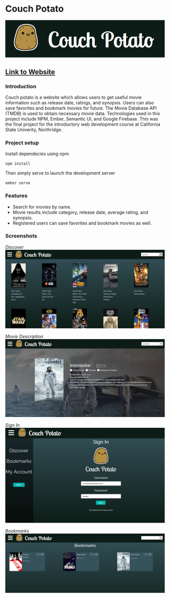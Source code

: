# Couch Potato
![](public/assets/images/couch-potato-banner.PNG)

## [Link to Website](https://couchpotatoweb-29176.web.app/)
### Introduction

Couch potato is a website which allows users to get useful movie information such as release date, ratings, and synopsis. Users can also save favorites and bookmark movies for future. The Movie Database API (TMDB) is used to obtain necessary movie data. Technologies used in this project include NPM, Ember, Semantic UI, and Google Firebase. This was the final project for the introductory web development course at California State Univerity, Northridge.

### Project setup
Install dependecies using npm

```
npm install
```
Then simply serve to launch the development server

```
ember serve
```

### Features
* Search for movies by name.
* Movie results include category, release date, average rating, and synopsis.
* Registered users can save favorites and bookmark movies as well.

### Screenshots
_Discover_
![](public/assets/images/discover.png)

_Movie Description_
![](public/assets/images/movie-description.png)

_Sign In_
![](public/assets/images/sign-in.png)

_Bookmarks_
![](public/assets/images/bookmarks.png)
